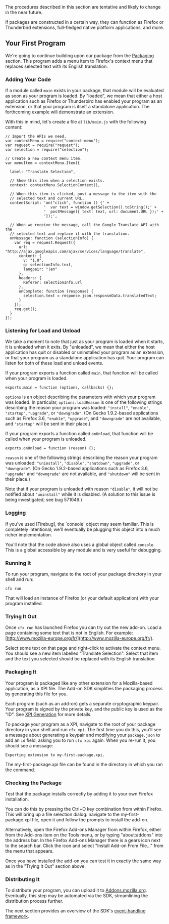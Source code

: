 <span class="aside">
The procedures described in this section are tentative and likely to
change in the near future.
</span>

If packages are constructed in a certain way, they can function as
Firefox or Thunderbird extensions, full-fledged native platform applications,
and more.

## Your First Program ##

We're going to continue building upon our package from the [Packaging]
section.  This program adds a menu item to Firefox's context menu that replaces
selected text with its English translation.

### Adding Your Code ###

If a module called `main` exists in your package, that module will be evaluated
as soon as your program is loaded. By "loaded", we mean that either a host
application such as Firefox or Thunderbird has enabled your program as an
extension, or that your program is itself a standalone application.  The
forthcoming example will demonstrate an extension.

With this in mind, let's create a file at `lib/main.js` with the
following content:

    // Import the APIs we need.
    var contextMenu = require("context-menu");
    var request = require("request");
    var selection = require("selection");

    // Create a new context menu item.
    var menuItem = contextMenu.Item({

      label: "Translate Selection",

      // Show this item when a selection exists.
      context: contextMenu.SelectionContext(),

      // When this item is clicked, post a message to the item with the
      // selected text and current URL.
      contentScript: 'on("click", function () {' +
                     '  var text = window.getSelection().toString();' +
                     '  postMessage({ text: text, url: document.URL });' +
                     '});',

      // When we receive the message, call the Google Translate API with the
      // selected text and replace it with the translation.
      onMessage: function (selectionInfo) {
        var req = request.Request({
          url: "http://ajax.googleapis.com/ajax/services/language/translate",
          content: {
            v: "1.0",
            q: selectionInfo.text,
            langpair: "|en"
          },
          headers: {
            Referer: selectionInfo.url
          },
          onComplete: function (response) {
            selection.text = response.json.responseData.translatedText;
          }
        });
        req.get();
      }
    });

### Listening for Load and Unload ###

We take a moment to note that just as your program is loaded when it starts, it
is unloaded when it exits. By "unloaded", we mean that either the host
application has quit or disabled or uninstalled your program as an extension, or
that your program as a standalone application has quit. Your program can listen
for both of these load and unload events.

If your program exports a function called `main`, that function will be called
when your program is loaded.

    exports.main = function (options, callbacks) {};

`options` is an object describing the parameters with which your program was
loaded.  In particular, `options.loadReason` is one of the following strings
describing the reason your program was loaded: `"install"`, `"enable"`,
`"startup"`, `"upgrade"`, or `"downgrade"`.  (On Gecko 1.9.2-based applications
such as Firefox 3.6, `"enable"`, `"upgrade"`, and `"downgrade"` are not
available, and `"startup"` will be sent in their place.)

If your program exports a function called `onUnload`, that function will be
called when your program is unloaded.

    exports.onUnload = function (reason) {};

`reason` is one of the following strings describing the reason your program was
unloaded: `"uninstall"`, `"disable"`, `"shutdown"`, `"upgrade"`, or
`"downgrade"`.  (On Gecko 1.9.2-based applications such as Firefox 3.6,
`"upgrade"` and `"downgrade"` are not available, and `"shutdown"` will be sent
in their place.)

Note that if your program is unloaded with reason `"disable"`, it will not be
notified about `"uninstall"` while it is disabled.  (A solution to this issue
is being investigated; see bug 571049.)

### Logging ###

<span class="aside">
If you've used [Firebug], the `console` object may seem familiar.
This is completely intentional; we'll eventually be plugging
this object into a much richer implementation.

  [Firebug]: http://getfirebug.com/
</span>

You'll note that the code above also uses a global object called `console`.
This is a global accessible by any module and is very useful for debugging.

### Running It ###

To run your program, navigate to the root of your package directory
in your shell and run:

    cfx run

That will load an instance of Firefox (or your default application)
with your program installed.

### Trying It Out ###

Once `cfx run` has launched Firefox you can try out the new add-on. Load a
page containing some text that is not in English. For example:
[http://www.mozilla-europe.org/fr/](http://www.mozilla-europe.org/fr/).

Select some text on that page and right-click to activate the context menu.
You should see a new item labelled "Translate Selection". Select that item and
the text you selected should be replaced with its English translation.

### Packaging It ###

Your program is packaged like any other extension for a Mozilla-based
application, as a XPI file. The Add-on SDK simplifies the packaging
process by generating this file for you.

<span class="aside"> Each program (such as an add-on) gets a
separate cryptographic keypair. Your program is signed by the private
key, and the public key is used as the "ID". See
[XPI Generation](#guide/xpi) for more details.</span>

To package your program as a XPI, navigate to the root of your package
directory in your shell and run `cfx xpi`. The first time you do this,
you'll see a message about generating a keypair and modifying your
`package.json` to add an `id` field, asking you to run `cfx xpi` again.
When you re-run it, you should see a message:

    Exporting extension to my-first-package.xpi.

The my-first-package.xpi file can be found in the directory in which you ran
the command.

### Checking the Package ###

Test that the package installs correctly by adding it to your own Firefox
installation.

You can do this by pressing the Ctrl+O key combination from within Firefox.
This will bring up a file selection dialog: navigate to the
my-first-package.xpi file, open it and follow the prompts to install the
add-on.

Alternatively, open the Firefox Add-ons Manager from within Firefox, either
from the Add-ons item on the Tools menu, or by typing "about:addons" into the
address bar. In the Firefox Add-ons Manager there is a gears icon next to the
search bar. Click the icon and select "Install Add-on From File..." from the
menu that appears.

Once you have installed the add-on you can test it in exactly the same way as
in the "Trying It Out" section above.

### Distributing It ###

To distribute your program, you can upload it to
[Addons.mozilla.org](http://addons.mozilla.org).
Eventually, this step may be automated via the SDK, streamlining the
distribution process further.

The next section provides an overview of the SDK's [event-handling
framework](#guide/events).

  [Packaging]: #guide/packaging
  [troubleshooting]: #guide/troubleshooting
